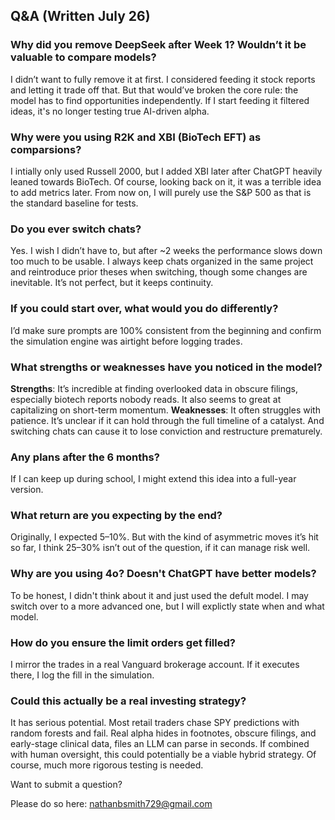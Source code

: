 ## Q&A (Written July 26)

### Why did you remove DeepSeek after Week 1? Wouldn’t it be valuable to compare models?
I didn’t want to fully remove it at first. I considered feeding it stock reports and letting it trade off that. But that would’ve broken the core rule: the model has to find opportunities independently. If I start feeding it filtered ideas, it's no longer testing true AI-driven alpha.

### Why were you using R2K and XBI (BioTech EFT) as comparsions?
I intially only used Russell 2000, but I added XBI later after ChatGPT heavily leaned towards BioTech. Of course, looking back on it, it was a terrible idea to add metrics later. From now on, I will purely use the S&P 500 as that is the standard baseline for tests.
### Do you ever switch chats?
Yes. I wish I didn’t have to, but after ~2 weeks the performance slows down too much to be usable. I always keep chats organized in the same project and reintroduce prior theses when switching, though some changes are inevitable. It’s not perfect, but it keeps continuity.

### If you could start over, what would you do differently?
I’d make sure prompts are 100% consistent from the beginning and confirm the simulation engine was airtight before logging trades.

### What strengths or weaknesses have you noticed in the model?
**Strengths**: It’s incredible at finding overlooked data in obscure filings, especially biotech reports nobody reads. It also seems to great at capitalizing on short-term momentum.
**Weaknesses**: It often struggles with patience. It’s unclear if it can hold through the full timeline of a catalyst. And switching chats can cause it to lose conviction and restructure prematurely.

### Any plans after the 6 months?
If I can keep up during school, I might extend this idea into a full-year version.

### What return are you expecting by the end?
Originally, I expected 5–10%. But with the kind of asymmetric moves it’s hit so far, I think 25–30% isn’t out of the question, if it can manage risk well.

### Why are you using 4o? Doesn't ChatGPT have better models?
To be honest, I didn't think about it and just used the defult model. I may switch over to a more advanced one, but I will explictly state when and what model. 

### How do you ensure the limit orders get filled?
I mirror the trades in a real Vanguard brokerage account. If it executes there, I log the fill in the simulation.

### Could this actually be a real investing strategy?
It has serious potential. Most retail traders chase SPY predictions with random forests and fail. Real alpha hides in footnotes, obscure filings, and early-stage clinical data, files an LLM can parse in seconds. If combined with human oversight, this could potentially be a viable hybrid strategy. Of course, much more rigorous testing is needed. 

Want to submit a question? 

Please do so here: nathanbsmith729@gmail.com
